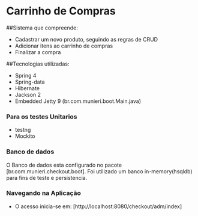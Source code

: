 # Carrinho de Compras

##Sistema que compreende:
- Cadastrar um novo produto, seguindo as regras de CRUD
- Adicionar itens ao carrinho de compras
- Finalizar a compra

##Tecnologias utilizadas:
- Spring 4
- Spring-data
- Hibernate
- Jackson 2
- Embedded Jetty 9 (br.com.munieri.boot.Main.java)

### Para os testes Unitarios
- testng
- Mockito

### Banco de dados
O Banco de dados esta configurado no pacote [br.com.munieri.checkout.boot].
Foi utilizado um banco in-memory(hsqldb) para fins de teste e persistencia.

### Navegando na Aplicação
- O acesso inicia-se em: [http://localhost:8080/checkout/adm/index]

